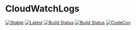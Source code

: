 # CloudWatchLogs

[![Stable](https://img.shields.io/badge/docs-stable-blue.svg)](https://invenia.github.io/CloudWatchLogs.jl/stable)
[![Latest](https://img.shields.io/badge/docs-latest-blue.svg)](https://invenia.github.io/CloudWatchLogs.jl/latest)
[![Build Status](https://travis-ci.org/invenia/CloudWatchLogs.jl.svg?branch=master)](https://travis-ci.org/invenia/CloudWatchLogs.jl)
[![Build Status](https://ci.appveyor.com/api/projects/status/github/invenia/CloudWatchLogs.jl?svg=true)](https://ci.appveyor.com/project/invenia/CloudWatchLogs-jl)
[![CodeCov](https://codecov.io/gh/invenia/CloudWatchLogs.jl/branch/master/graph/badge.svg)](https://codecov.io/gh/invenia/CloudWatchLogs.jl)
